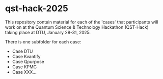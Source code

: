 # qst-hack-2025

This repository contain material for each of the 'cases' that participants will work on at the Quantum Science & Technology Hackathon (QST-Hack) taking place at DTU, January 28-31, 2025.

There is one subfolder for each case:
- Case DTU
- Case Kvantify
- Case Qpurpose
- Case KPMG
- Case XXX...


